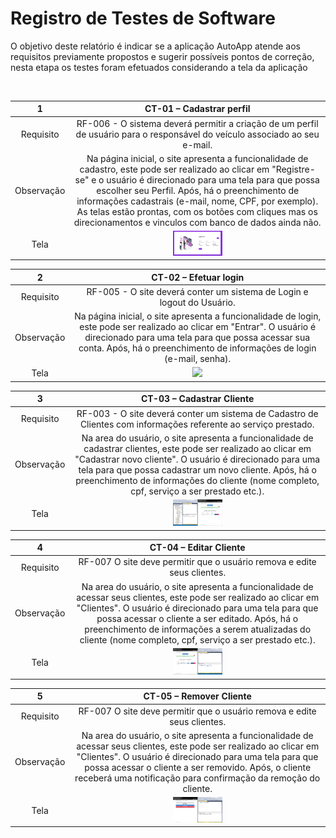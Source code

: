 # Registro de Testes de Software

O objetivo deste relatório é indicar se a aplicação AutoApp atende aos requisitos previamente propostos e sugerir possíveis pontos de correção, nesta etapa os testes foram efetuados considerando a tela da aplicação 

<br> 
  
| 1 	| **CT-01 – Cadastrar perfil** 	|
|:---:	|:---:	|
|	Requisito	| RF-006 - O sistema deverá permitir a criação de um perfil de usuário para o responsável do veículo associado ao seu e-mail. |
| Observação | Na página inicial, o site apresenta a funcionalidade de cadastro, este pode ser realizado ao clicar em "Registre-se" e o usuário é direcionado para uma tela para que possa escolher seu Perfil. Após, há o preenchimento de informações cadastrais (e-mail, nome, CPF, por exemplo). As telas estão prontas, com os botões com cliques mas os direcionamentos e vinculos com banco de dados ainda não. |
| Tela |  <img src="https://github.com/ICEI-PUC-Minas-PMV-ADS/pmv-ads-2022-2-e2-proj-int-t6-gestao-adm-para-prestadores-de-servicos/blob/e0b368f5ca2bde8018b05b41b74b292513c128f0/docs/img/Tela%20Cadastro.png" width=20%/>|

| 2 	| **CT-02 – Efetuar login** 	|
|:---:	|:---:	|
|	Requisito	| RF-005 - O site deverá conter um sistema de Login e logout do Usuário. |
| Observação | Na página inicial, o site apresenta a funcionalidade de login, este pode ser realizado ao clicar em "Entrar". O usuário é direcionado para uma tela para que possa acessar sua conta. Após, há o preenchimento de informações de login (e-mail, senha). |
| Tela |  <img src="https://github.com/ICEI-PUC-Minas-PMV-ADS/pmv-ads-2022-2-e2-proj-int-t6-gestao-adm-para-prestadores-de-servicos/blob/e0b368f5ca2bde8018b05b41b74b292513c128f0/docs/img/Login%20Usu%C3%A1rio.png" width=20%/>|

| 3 	|  **CT-03 – Cadastrar Cliente** 	|
|:---:	|:---:	|
|	Requisito	| RF-003 - O site deverá conter um sistema de Cadastro de Clientes com informações referente ao serviço prestado. |
| Observação | Na area do usuário, o site apresenta a funcionalidade de cadastrar clientes, este pode ser realizado ao clicar em "Cadastrar novo cliente". O usuário é direcionado para uma tela para que possa cadastrar um novo cliente. Após, há o preenchimento de informações do cliente (nome completo, cpf, serviço a ser prestado etc.). |
| Tela |  <img src="https://github.com/ICEI-PUC-Minas-PMV-ADS/pmv-ads-2022-2-e2-proj-int-t6-gestao-adm-para-prestadores-de-servicos/blob/df31097c97d0fc05fe67bd049df7e3a3eba1a283/docs/img/Cadastrar%20Cliente.jpg" width=20%/>|

| 4 	|  **CT-04 – Editar Cliente** 	 	|
|:---:	|:---:	|
|	Requisito	| RF-007	O site deve permitir que o usuário remova e edite seus clientes. |
| Observação | Na area do usuário, o site apresenta a funcionalidade de acessar seus clientes, este pode ser realizado ao clicar em "Clientes". O usuário é direcionado para uma tela para que possa acessar o cliente a ser editado. Após, há o preenchimento de informações a serem atualizadas do cliente (nome completo, cpf, serviço a ser prestado etc.). |
| Tela |  <img src="https://github.com/ICEI-PUC-Minas-PMV-ADS/pmv-ads-2022-2-e2-proj-int-t6-gestao-adm-para-prestadores-de-servicos/blob/c9bc6bd69b612d5b9c3c6e9611bfb61a2f533c5c/docs/img/Editar%20clientes.jpg" width=20%/>|

| 5 	|  **CT-05 – Remover Cliente**	 	|
|:---:	|:---:	|
|	Requisito	| RF-007	O site deve permitir que o usuário remova e edite seus clientes. |
| Observação | Na area do usuário, o site apresenta a funcionalidade de acessar seus clientes, este pode ser realizado ao clicar em "Clientes". O usuário é direcionado para uma tela para que possa acessar o cliente a ser removido. Após, o cliente receberá uma notificação para confirmação da remoção do cliente. |
| Tela |  <img src="https://github.com/ICEI-PUC-Minas-PMV-ADS/pmv-ads-2022-2-e2-proj-int-t6-gestao-adm-para-prestadores-de-servicos/blob/c97f8ca41d5d589013ca011d59ad2120e80f725e/docs/img/Remover%20Clientes.jpg" width=20%/>|




